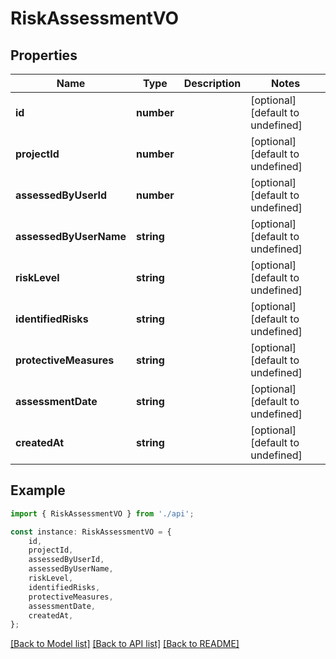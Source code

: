 # RiskAssessmentVO


## Properties

Name | Type | Description | Notes
------------ | ------------- | ------------- | -------------
**id** | **number** |  | [optional] [default to undefined]
**projectId** | **number** |  | [optional] [default to undefined]
**assessedByUserId** | **number** |  | [optional] [default to undefined]
**assessedByUserName** | **string** |  | [optional] [default to undefined]
**riskLevel** | **string** |  | [optional] [default to undefined]
**identifiedRisks** | **string** |  | [optional] [default to undefined]
**protectiveMeasures** | **string** |  | [optional] [default to undefined]
**assessmentDate** | **string** |  | [optional] [default to undefined]
**createdAt** | **string** |  | [optional] [default to undefined]

## Example

```typescript
import { RiskAssessmentVO } from './api';

const instance: RiskAssessmentVO = {
    id,
    projectId,
    assessedByUserId,
    assessedByUserName,
    riskLevel,
    identifiedRisks,
    protectiveMeasures,
    assessmentDate,
    createdAt,
};
```

[[Back to Model list]](../README.md#documentation-for-models) [[Back to API list]](../README.md#documentation-for-api-endpoints) [[Back to README]](../README.md)
